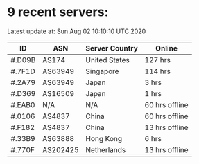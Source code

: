 # 9 recent servers:

Latest update at: Sun Aug 02 10:10:10 UTC 2020

| ID | ASN | Server Country | Online |
| -- | --- | -------------- | ------ |
| #.D09B | AS174 | United States | 127 hrs |
| #.7F1D | AS63949 | Singapore | 114 hrs |
| #.2A79 | AS63949 | Japan | 3 hrs |
| #.D369 | AS16509 | Japan | 1 hrs |
| #.EAB0 | N/A | N/A | 60 hrs offline |
| #.0106 | AS4837 | China | 60 hrs offline |
| #.F182 | AS4837 | China | 13 hrs offline |
| #.33B9 | AS63888 | Hong Kong | 6 hrs |
| #.770F | AS202425 | Netherlands | 13 hrs offline |


